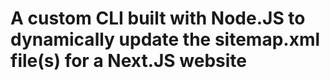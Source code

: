 # A custom CLI built with Node.JS to dynamically update the sitemap.xml file(s) for a Next.JS website
